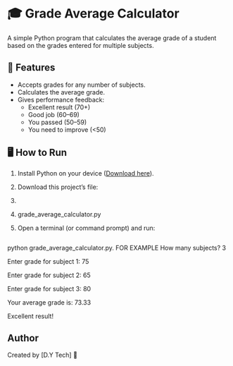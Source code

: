# 🎓 Grade Average Calculator

A simple Python program that calculates the average grade of a student based on the grades entered for multiple subjects.

## 📌 Features
- Accepts grades for any number of subjects.
- Calculates the average grade.
- Gives performance feedback:
  - Excellent result (70+)
  - Good job (60–69)
  - You passed (50–59)
  - You need to improve (<50)

## 🖥️ How to Run
1. Install Python on your device ([Download here](https://www.python.org/downloads/)).
2. Download this project’s file:
3.
4. grade_average_calculator.py
   
5. Open a terminal (or command
   prompt) and run:
   ```bash
python grade_average_calculator.py. 
 FOR EXAMPLE
     How many subjects? 3
     
Enter grade for subject 1: 75

Enter grade for subject 2: 65

Enter grade for subject 3: 80

Your average grade is: 73.33

Excellent result!

## Author

Created by [D.Y Tech] 🙂
